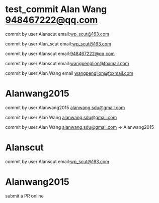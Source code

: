 # test_commit  Alan Wang 948467222@qq.com

commit by user:Alanscut email:wp_scut@163.com

commit by user:Alan_scut email:wp_scut@163.com

commit by user:Alanscut email:948467222@qq.com

commit by user:Alanscut email:wangpenglion@foxmail.com

commit by user:Alan Wang email wangpenglion@foxmail.com

# Alanwang2015
commit by user:Alanwang2015 alanwang.sdu@gmail.com

commit by user:Alan Wang alanwang.sdu@gmail.com

commit by user:Alan Wang alanwang.sdu@gmail.com -> Alanwang2015


# Alanscut
commit by user:Alanscut email:wp_scut@163.com

# Alanwang2015
submit a PR online
